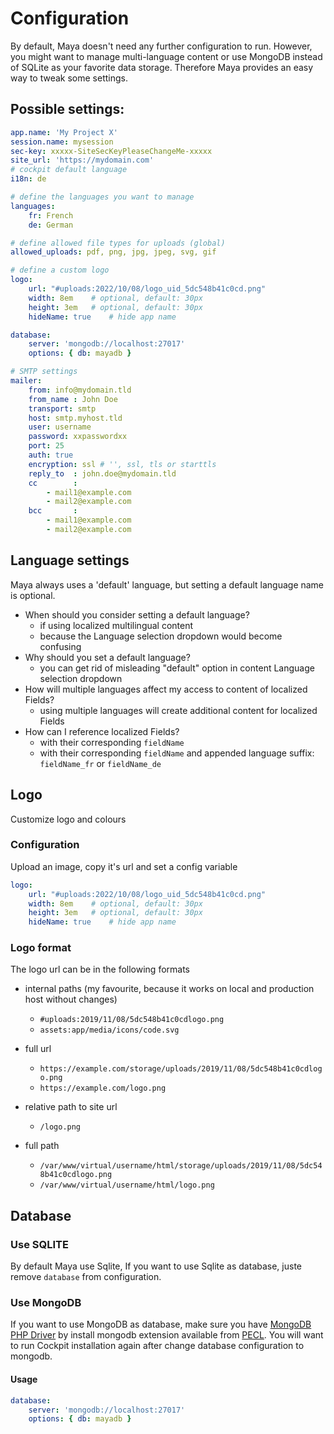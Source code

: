 
# Configuration

By default, Maya doesn't need any further configuration to run. However, you might want to manage multi-language content or use MongoDB instead of SQLite as your favorite data storage. Therefore Maya provides an easy way to tweak some settings.

## Possible settings:

```yaml
app.name: 'My Project X'
session.name: mysession
sec-key: xxxxx-SiteSecKeyPleaseChangeMe-xxxxx
site_url: 'https://mydomain.com'
# cockpit default language
i18n: de

# define the languages you want to manage
languages:
    fr: French
    de: German

# define allowed file types for uploads (global)
allowed_uploads: pdf, png, jpg, jpeg, svg, gif

# define a custom logo
logo:
    url: "#uploads:2022/10/08/logo_uid_5dc548b41c0cd.png"
    width: 8em    # optional, default: 30px
    height: 3em   # optional, default: 30px
    hideName: true    # hide app name

database:
    server: 'mongodb://localhost:27017'
    options: { db: mayadb }

# SMTP settings
mailer:
    from: info@mydomain.tld
    from_name : John Doe
    transport: smtp
    host: smtp.myhost.tld
    user: username
    password: xxpasswordxx
    port: 25
    auth: true
    encryption: ssl # '', ssl, tls or starttls
    reply_to  : john.doe@mydomain.tld
    cc        :
        - mail1@example.com
        - mail2@example.com
    bcc       :
        - mail1@example.com
        - mail2@example.com


```

## Language settings

Maya always uses a 'default' language, but setting a default language name is optional.

* When should you consider setting a default language?
    * if using localized multilingual content
    * because the Language selection dropdown would become confusing
* Why should you set a default language?
    * you can get rid of misleading "default" option in content Language selection dropdown
* How will multiple languages affect my access to content of localized Fields?
    * using multiple languages will create additional content for localized Fields
* How can I reference localized Fields?
    * with their corresponding `fieldName`
    * with their corresponding `fieldName` and appended language suffix: `fieldName_fr` or `fieldName_de`

## Logo

Customize logo and colours 


### Configuration

Upload an image, copy it's url and set a config variable

```yaml
logo:
    url: "#uploads:2022/10/08/logo_uid_5dc548b41c0cd.png"
    width: 8em    # optional, default: 30px
    height: 3em   # optional, default: 30px
    hideName: true    # hide app name

```

### Logo format

The logo url can be in the following formats

* internal paths (my favourite, because it works on local and production host without changes)
  * `#uploads:2019/11/08/5dc548b41c0cdlogo.png`
  * `assets:app/media/icons/code.svg`

* full url
  * `https://example.com/storage/uploads/2019/11/08/5dc548b41c0cdlogo.png`
  * `https://example.com/logo.png`

* relative path to site url
  * `/logo.png`

* full path
  * `/var/www/virtual/username/html/storage/uploads/2019/11/08/5dc548b41c0cdlogo.png`
  * `/var/www/virtual/username/html/logo.png`




## Database

### Use SQLITE

By default Maya use Sqlite, If you want to use Sqlite as database, juste remove `database` from configuration.

### Use MongoDB

If you want to use MongoDB as database, make sure you have [MongoDB PHP Driver](http://php.net/manual/en/set.mongodb.php) by 
install mongodb extension available from [PECL](http://php.net/manual/en/mongodb.installation.pecl.php). You will want to run Cockpit installation again after change database configuration to mongodb.

#### Usage

```yaml
database:
    server: 'mongodb://localhost:27017'
    options: { db: mayadb }
```